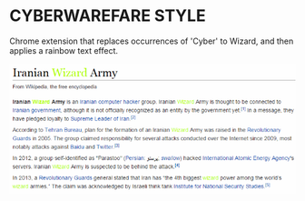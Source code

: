 CYBERWAREFARE STYLE
=============

Chrome extension that replaces occurrences of 'Cyber' to Wizard, and then applies a rainbow text effect.

![Alt text](wizardarmy.gif?raw=true "A gif")